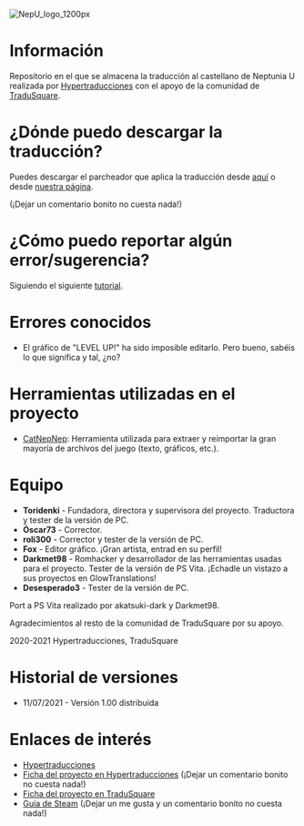 ![NepU_logo_1200px](https://user-images.githubusercontent.com/25150787/124890468-5bbd6180-dfd8-11eb-9ed6-13b5af2559d7.png)
# Información
Repositorio en el que se almacena la traducción al castellano de Neptunia U realizada por [Hypertraducciones](https://hypertraducciones.blogspot.com/) con el apoyo de la comunidad de [TraduSquare](https://tradusquare.es/).
# ¿Dónde puedo descargar la traducción?
Puedes descargar el parcheador que aplica la traducción desde [aquí](https://github.com/Hypertraducciones/Neptunia-U/releases/tag/Parcheador-v1) o desde [nuestra página](https://hypertraducciones.blogspot.com/p/hyperdimension-neptunia-u.html).

(¡Dejar un comentario bonito no cuesta nada!)

# ¿Cómo puedo reportar algún error/sugerencia?
Siguiendo el siguiente [tutorial](https://github.com/Hypertraducciones/Neptunia-U/blob/main/issues.md).

# Errores conocidos
* El gráfico de "LEVEL UP!" ha sido imposible editarlo. Pero bueno, sabéis lo que significa y tal, ¿no?

# Herramientas utilizadas en el proyecto
* [CatNepNep](https://github.com/Darkmet98/CatNepNep): Herramienta utilizada para extraer y reimportar la gran mayoría de archivos del juego (texto, gráficos, etc.).

# Equipo
* **Toridenki** - Fundadora, directora y supervisora del proyecto. Traductora y tester de la versión de PC.
* **Óscar73** - Corrector.
* **roli300** - Corrector y tester de la versión de PC.
* **Fox** - Editor gráfico. ¡Gran artista, entrad en su perfil!
* **Darkmet98** - Romhacker y desarrollador de las herramientas usadas para el proyecto. Tester de la versión de PS Vita. ¡Echadle un vistazo a sus proyectos en GlowTranslations!
* **Desesperado3** - Tester de la versión de PC.

Port a PS Vita realizado por akatsuki-dark y Darkmet98.

Agradecimientos al resto de la comunidad de TraduSquare por su apoyo.

2020-2021 Hypertraducciones, TraduSquare

# Historial de versiones
* 11/07/2021 - Versión 1.00 distribuida

# Enlaces de interés
* [Hypertraducciones](https://hypertraducciones.blogspot.com/)
* [Ficha del proyecto en Hypertraducciones](https://hypertraducciones.blogspot.com/p/hyperdimension-neptunia-u.html) (¡Dejar un comentario bonito no cuesta nada!)
* [Ficha del proyecto en TraduSquare](https://tradusquare.es/ficha.php?neptunia-u)
* [Guía de Steam](https://steamcommunity.com/sharedfiles/filedetails/?id=2513573195) (¡Dejar un me gusta y un comentario bonito no cuesta nada!)

